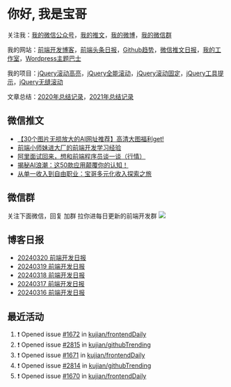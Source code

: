 
# 你好, 我是宝哥

关注我：[我的微信公众号](https://open.weixin.qq.com/qr/code?username=caibaojian_com)，[我的推文](https://weixin.qdkfweb.cn/)，[我的微博](https://weibo.com/kujian)，[我的微信群](https://qdkfweb.cn/go/weixinqun)

我的网站：[前端开发博客](https://qdkfweb.cn/)，[前端头条日报](https://toutiao.qdkfweb.cn/)，[Github趋势](https://github.qdkfweb.cn/)，[微信推文日报](https://weixin.qdkfweb.cn/)，[我的工作室](https://diy.qdkfweb.cn/)，[Wordpress主题巴士](https://wp.qdkfweb.cn/)

我的项目：[jQuery滚动高亮](https://github.com/kujian/scrollHighlight)，[jQuery全能滚动](https://github.com/kujian/power-slider)，[jQuery滚动固定](https://github.com/kujian/scrollfix)，[jQuery工具提示](https://github.com/kujian/tooltip)，[jQuery无缝滚动](http://github.com/kujian/scrollForever)

文章总结：[2020年总结记录](https://mp.weixin.qq.com/s/u0YW8BFWYLquVauhHrkSMQ)，[2021年总结记录](https://mp.weixin.qq.com/s/zMnxIpxMdDrIyuLxHRnSPw)


## 微信推文

<!-- BLOG-POST-LIST:START -->
- [【30个图片无损放大的AI网址推荐】高清大图福利get!](https://weixin.qdkfweb.cn/41579.html)
- [前端小师妹进大厂的前端开发学习经验](https://weixin.qdkfweb.cn/41538.html)
- [阿里面试回来，想和前端程序员谈一谈（行情）](https://weixin.qdkfweb.cn/41492.html)
- [揭秘AI浪潮：这50款应用颠覆你的认知！](https://weixin.qdkfweb.cn/41449.html)
- [从单一收入到自由职业：宝哥多元化收入探索之旅](https://weixin.qdkfweb.cn/41421.html)
<!-- BLOG-POST-LIST:END -->

## 微信群
关注下面微信，回复 加群 拉你进每日更新的前端开发群
![](https://pic.qdkfweb.cn/uploads/2023/11/weixin.png)

## 博客日报

<!-- DAILY:START -->
- [20240320 前端开发日报](https://qdkfweb.cn/fe-daily-20240320.html)
- [20240319 前端开发日报](https://qdkfweb.cn/fe-daily-20240319.html)
- [20240318 前端开发日报](https://qdkfweb.cn/fe-daily-20240318.html)
- [20240317 前端开发日报](https://qdkfweb.cn/fe-daily-20240317.html)
- [20240316 前端开发日报](https://qdkfweb.cn/fe-daily-20240316.html)
<!-- DAILY:END -->


## 最近活动

<!--START_SECTION:activity-->
1. ❗ Opened issue [#1672](https://github.com/kujian/frontendDaily/issues/1672) in [kujian/frontendDaily](https://github.com/kujian/frontendDaily)
2. ❗ Opened issue [#2815](https://github.com/kujian/githubTrending/issues/2815) in [kujian/githubTrending](https://github.com/kujian/githubTrending)
3. ❗ Opened issue [#1671](https://github.com/kujian/frontendDaily/issues/1671) in [kujian/frontendDaily](https://github.com/kujian/frontendDaily)
4. ❗ Opened issue [#2814](https://github.com/kujian/githubTrending/issues/2814) in [kujian/githubTrending](https://github.com/kujian/githubTrending)
5. ❗ Opened issue [#1670](https://github.com/kujian/frontendDaily/issues/1670) in [kujian/frontendDaily](https://github.com/kujian/frontendDaily)
<!--END_SECTION:activity-->
